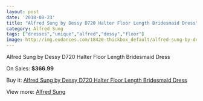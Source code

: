 ```yaml
---
layout: post
date: '2018-08-23'
title: "Alfred Sung by Dessy D720 Halter Floor Length Bridesmaid Dress"
category: Alfred Sung
tags: ["dresses","unique","alfred","dessy","floor"]
image: http://img.eudances.com/18420-thickbox_default/alfred-sung-by-dessy-d720-halter-floor-length-bridesmaid-dress.jpg
---
```

Alfred Sung by Dessy D720 Halter Floor Length Bridesmaid Dress

On Sales: **$366.99**
<a href="https://www.eudances.com/en/alfred-sung/5430-alfred-sung-by-dessy-d720-halter-floor-length-bridesmaid-dress.html"><amp-img layout="responsive" width="600" height="600" src="//img.eudances.com/18420-thickbox_default/alfred-sung-by-dessy-d720-halter-floor-length-bridesmaid-dress.jpg" alt="Alfred Sung by Dessy D720 Halter Floor Length Bridesmaid Dress 0" /></a>
<a href="https://www.eudances.com/en/alfred-sung/5430-alfred-sung-by-dessy-d720-halter-floor-length-bridesmaid-dress.html"><amp-img layout="responsive" width="600" height="600" src="//img.eudances.com/18421-thickbox_default/alfred-sung-by-dessy-d720-halter-floor-length-bridesmaid-dress.jpg" alt="Alfred Sung by Dessy D720 Halter Floor Length Bridesmaid Dress 1" /></a>

Buy it: [Alfred Sung by Dessy D720 Halter Floor Length Bridesmaid Dress](https://www.eudances.com/en/alfred-sung/5430-alfred-sung-by-dessy-d720-halter-floor-length-bridesmaid-dress.html "Alfred Sung by Dessy D720 Halter Floor Length Bridesmaid Dress")

View more: [Alfred Sung](https://www.eudances.com/en/52-alfred-sung "Alfred Sung")